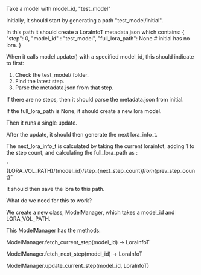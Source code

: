 Take a model with model_id, "test_model"

Initially, it should start by generating a path "test_model/initial".

In this path it should create a LoraInfoT metadata.json which contains:
{
    "step": 0,
    "model_id" : "test_model",
    "full_lora_path": None # initial has no lora. 
}

When it calls model.update() with a specified model_id, this should indicate to first:
1. Check the test_model/ folder.
2. Find the latest step.
3. Parse the metadata.json from that step.

If there are no steps, then it should parse the metadata.json from initial. 

If the full_lora_path is None, it should create a new lora model.

Then it runs a single update.

After the update, it should then generate the next lora_info_t.

The next_lora_info_t is calculated by taking the current lorainfot, adding 1 to the step count, and calculating the full_lora_path as :

"{LORA_VOL_PATH}/{model_id}/step_{next_step_count}_from_{prev_step_count}"

It should then save the lora to this path. 


What do we need for this to work?

We create a new class, ModelManager, which takes a model_id and LORA_VOL_PATH.

This ModelManager has the methods:

ModelManager.fetch_current_step(model_id) -> LoraInfoT

ModelManager.fetch_next_step(model_id) -> LoraInfoT

ModelManager.update_current_step(model_id, LoraInfoT)